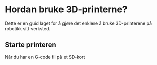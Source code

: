 # Hordan bruke 3D-printerne?

Dette er en guid laget for å gjøre det enklere å bruke 3D-printerene på robotikk sitt verksted.

## Starte printeren

Når du har en G-code fil på et SD-kort 
